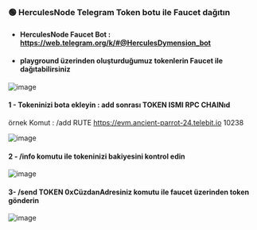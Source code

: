###  🟢 HerculesNode Telegram Token botu ile Faucet dağıtın <br>

- #### HerculesNode Faucet Bot : https://web.telegram.org/k/#@HerculesDymension_bot  
- #### playground üzerinden oluşturduğumuz tokenlerin Faucet ile dağıtabilirsiniz


![image](https://github.com/user-attachments/assets/3a39c1d1-5f6a-472c-904b-8cbdb78e25a7)


#### 1 - Tokeninizi bota ekleyin : add sonrası TOKEN ISMI RPC CHAINıd 
örnek Komut : /add RUTE https://evm.ancient-parrot-24.telebit.io 10238

![image](https://github.com/user-attachments/assets/7d159998-f18b-4293-9255-caae9b752bdb)


#### 2 - /info komutu ile tokeninizi bakiyesini kontrol edin

![image](https://github.com/user-attachments/assets/1d5844a6-b704-4547-88d9-b4630c777ba8)


#### 3- /send TOKEN 0xCüzdanAdresiniz  komutu ile faucet üzerinden token gönderin 

![image](https://github.com/user-attachments/assets/352e8cad-52b2-43aa-9485-03c7a9e404eb)
